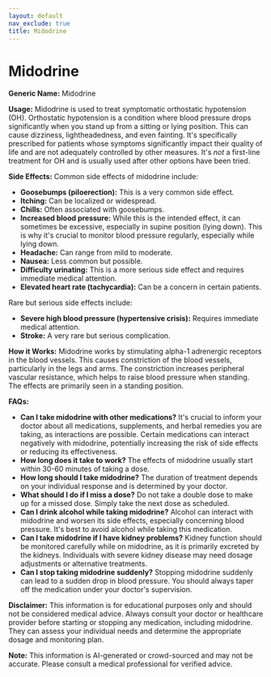 ```yaml
---
layout: default
nav_exclude: true
title: Midodrine
---
```


# Midodrine

**Generic Name:** Midodrine

**Usage:** Midodrine is used to treat symptomatic orthostatic hypotension (OH).  Orthostatic hypotension is a condition where blood pressure drops significantly when you stand up from a sitting or lying position. This can cause dizziness, lightheadedness, and even fainting.  It's specifically prescribed for patients whose symptoms significantly impact their quality of life and are not adequately controlled by other measures.  It's *not* a first-line treatment for OH and is usually used after other options have been tried.

**Side Effects:**  Common side effects of midodrine include:

* **Goosebumps (piloerection):** This is a very common side effect.
* **Itching:** Can be localized or widespread.
* **Chills:** Often associated with goosebumps.
* **Increased blood pressure:** While this is the intended effect, it can sometimes be excessive, especially in supine position (lying down).  This is why it's crucial to monitor blood pressure regularly, especially while lying down.
* **Headache:** Can range from mild to moderate.
* **Nausea:** Less common but possible.
* **Difficulty urinating:**  This is a more serious side effect and requires immediate medical attention.
* **Elevated heart rate (tachycardia):** Can be a concern in certain patients.

Rare but serious side effects include:

* **Severe high blood pressure (hypertensive crisis):** Requires immediate medical attention.
* **Stroke:** A very rare but serious complication.


**How it Works:** Midodrine works by stimulating alpha-1 adrenergic receptors in the blood vessels.  This causes constriction of the blood vessels, particularly in the legs and arms. The constriction increases peripheral vascular resistance, which helps to raise blood pressure when standing.  The effects are primarily seen in a standing position.


**FAQs:**

* **Can I take midodrine with other medications?**  It's crucial to inform your doctor about all medications, supplements, and herbal remedies you are taking, as interactions are possible.  Certain medications can interact negatively with midodrine, potentially increasing the risk of side effects or reducing its effectiveness.
* **How long does it take to work?** The effects of midodrine usually start within 30-60 minutes of taking a dose.
* **How long should I take midodrine?**  The duration of treatment depends on your individual response and is determined by your doctor.
* **What should I do if I miss a dose?** Do not take a double dose to make up for a missed dose. Simply take the next dose as scheduled.
* **Can I drink alcohol while taking midodrine?** Alcohol can interact with midodrine and worsen its side effects, especially concerning blood pressure. It's best to avoid alcohol while taking this medication.
* **Can I take midodrine if I have kidney problems?**  Kidney function should be monitored carefully while on midodrine, as it is primarily excreted by the kidneys.  Individuals with severe kidney disease may need dosage adjustments or alternative treatments.
* **Can I stop taking midodrine suddenly?**  Stopping midodrine suddenly can lead to a sudden drop in blood pressure.  You should always taper off the medication under your doctor's supervision.


**Disclaimer:** This information is for educational purposes only and should not be considered medical advice. Always consult your doctor or healthcare provider before starting or stopping any medication, including midodrine.  They can assess your individual needs and determine the appropriate dosage and monitoring plan.


**Note:** This information is AI-generated or crowd-sourced and may not be accurate. Please consult a medical professional for verified advice.